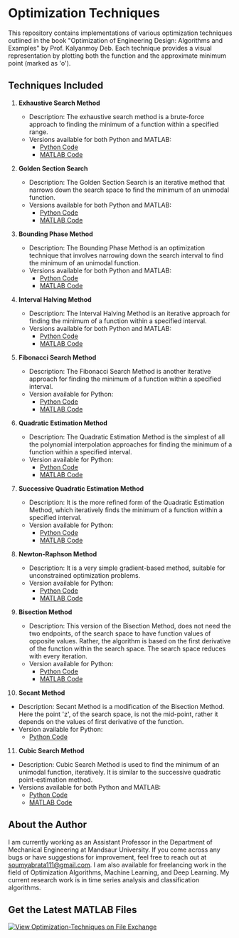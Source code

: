 # Optimization Techniques

This repository contains implementations of various optimization techniques outlined in the book "Optimization of Engineering Design: Algorithms and Examples" by Prof. Kalyanmoy Deb. Each technique provides a visual representation by plotting both the function and the approximate minimum point (marked as 'o').

## Techniques Included

1. **Exhaustive Search Method**
   - Description: The exhaustive search method is a brute-force approach to finding the minimum of a function within a specified range.
   - Versions available for both Python and MATLAB:
      - [Python Code](https://github.com/Soumyabrata111/Optimization-Techniques/blob/master/ExhaustiveSearchMethod.py)
      - [MATLAB Code](https://github.com/Soumyabrata111/Optimization-Techniques/blob/master/ExhaustiveSearchMethod.m)

2. **Golden Section Search**
   - Description: The Golden Section Search is an iterative method that narrows down the search space to find the minimum of an unimodal function.
   - Versions available for both Python and MATLAB:
      - [Python Code](https://github.com/Soumyabrata111/Optimization-Techniques/blob/master/GoldenSectionSearchMethod.py)
      - [MATLAB Code](https://github.com/Soumyabrata111/Optimization-Techniques/blob/master/GoldenSectionSearchMethod.m)

3. **Bounding Phase Method**
   - Description: The Bounding Phase Method is an optimization technique that involves narrowing down the search interval to find the minimum of an unimodal function.
   - Versions available for both Python and MATLAB:
      - [Python Code](https://github.com/Soumyabrata111/Optimization-Techniques/blob/master/BoundingPhaseMethod.py)
      - [MATLAB Code](https://github.com/Soumyabrata111/Optimization-Techniques/blob/master/BoundingPhaseMethod.m)

4. **Interval Halving Method**
   - Description: The Interval Halving Method is an iterative approach for finding the minimum of a function within a specified interval.
   - Versions available for both Python and MATLAB:
      - [Python Code](https://github.com/Soumyabrata111/Optimization-Techniques/blob/master/IntervalHalvingMethod.py)
      - [MATLAB Code](https://github.com/Soumyabrata111/Optimization-Techniques/blob/master/IntervalHalvingMethod.m)
5. **Fibonacci Search Method**
   - Description: The Fibonacci Search Method is another iterative approach for finding the minimum of a function within a specified interval.
   - Version available for Python:
      - [Python Code](https://github.com/Soumyabrata111/Optimization-Techniques/blob/master/FibonacciSearchMethod.py)
      - [MATLAB Code](https://github.com/Soumyabrata111/Optimization-Techniques/blob/master/fibonacci_search_method.m)
6. **Quadratic Estimation Method**
   - Description: The Quadratic Estimation Method is the simplest of all the polynomial interpolation approaches for finding the minimum of a function within a specified interval.
   - Version available for Python:
      - [Python Code](https://github.com/Soumyabrata111/Optimization-Techniques/blob/master/QuadraticEstimationMethod.py)
      - [MATLAB Code](https://github.com/Soumyabrata111/Optimization-Techniques/blob/master/QuadraticEstimationMethod.m)
7. **Successive Quadratic Estimation Method**
   - Description: It is the more refined form of the Quadratic Estimation Method, which iteratively finds the minimum of a function within a specified interval.
   - Version available for Python:
      - [Python Code](https://github.com/Soumyabrata111/Optimization-Techniques/blob/master/SuccessiveQuadraticEstimationMethod.py)
      - [MATLAB Code](https://github.com/Soumyabrata111/Optimization-Techniques/blob/master/SuccessiveQuadraticEstimationMethod.m)
8. **Newton-Raphson Method**
   - Description: It is a very simple gradient-based method, suitable for unconstrained optimization problems.
   - Version available for Python:
      - [Python Code](https://github.com/Soumyabrata111/Optimization-Techniques/blob/master/NewtonRaphsonMethod.py)
      - [MATLAB Code](https://github.com/Soumyabrata111/Optimization-Techniques/blob/master/NewtonRaphsonMethod.m)
9. **Bisection Method**
   - Description: This version of the Bisection Method, does not need the two endpoints, of the search space to have function values of opposite values. Rather, the algorithm is based on the first derivative of the function within the search space. The search space reduces with every iteration.
   - Version available for Python:
      - [Python Code](https://github.com/Soumyabrata111/Optimization-Techniques/blob/master/BisectionMethod.py)
      - [MATLAB Code](https://github.com/Soumyabrata111/Optimization-Techniques/blob/master/BisectionMethod.m)
10. **Secant Method**
   - Description: Secant Method is a modification of the Bisection Method. Here the point 'z', of the search space, is not the mid-point, rather it depends on the values of first derivative of the function.
   - Version available for Python:
      - [Python Code](https://github.com/Soumyabrata111/Optimization-Techniques/blob/master/SecantMethod.py)
11. **Cubic Search Method**
   - Description: Cubic Search Method is used to find the minimum of an unimodal function, iteratively. It is similar to the successive quadratic point-estimation method.
   - Versions available for both Python and MATLAB:
      - [Python Code](https://github.com/Soumyabrata111/Optimization-Techniques/blob/master/CubicSearchMethod.py)
      - [MATLAB Code](https://github.com/Soumyabrata111/Optimization-Techniques/blob/master/CubicSearchMethod.m)
     
## About the Author

I am currently working as an Assistant Professor in the Department of Mechanical Engineering at Mandsaur University. If you come across any bugs or have suggestions for improvement, feel free to reach out at soumyabrata111@gmail.com. I am also available for freelancing work in the field of Optimization Algorithms, Machine Learning, and Deep Learning. My current research work is in time series analysis and classification algorithms.

## Get the Latest MATLAB Files

[![View Optimization-Techniques on File Exchange](https://www.mathworks.com/matlabcentral/images/matlab-file-exchange.svg)](https://in.mathworks.com/matlabcentral/fileexchange/69108-optimization-techniques)
